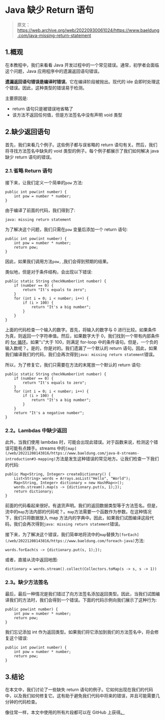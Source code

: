 # Java 缺少 Return 语句

> 原文：<https://web.archive.org/web/20220930061024/https://www.baeldung.com/java-missing-return-statement>

## 1.概观

在本教程中，我们来看看 Java 开发过程中的一个常见错误。通常，初学者会面临这个问题，Java 应用程序中的遗漏返回语句错误。

**遗漏返回语句错误是编译时错误**。它在编译阶段被抛出。现代的 ide 会即时处理这个错误。因此，这种类型的错误易于检测。

主要原因是:

*   return 语句只是被错误地省略了
*   该方法不返回任何值，但是方法签名中没有声明 void 类型

## 2.缺少返回语句

首先，我们来看几个例子。这些例子都与误省略的 return 语句有关。然后，我们将寻找方法签名中缺失的 void 类型的例子。每个例子都展示了我们如何解决 java 缺少 return 语句的错误。

### 2.1.省略 Return 语句

接下来，让我们定义一个简单的`pow` 方法:

```
public int pow(int number) {
    int pow = number * number;
}
```

由于编译了前面的代码，我们得到了:

```
java: missing return statement
```

为了解决这个问题，我们只需在`pow` 变量后添加一个 return 语句:

```
public int pow(int number) {
    int pow = number * number;
    return pow;
}
```

因此，如果我们调用方法`pow,` ,我们会得到预期的结果。

类似地，但是对于条件结构，会出现以下错误:

```
public static String checkNumber(int number) {
    if (number == 0) {
        return "It's equals to zero";
    }
    for (int i = 0; i < number; i++) {
        if (i > 100) {
            return "It's a big number";
        }
    }
}
```

上面的代码检查一个输入的数字。首先，将输入的数字与 0 进行比较。如果条件为真，则返回一个字符串值。然后，如果数字大于 0，我们找到一个带有内部条件的 [for 循环](/web/20221208143816/https://www.baeldung.com/java-for-loop)。如果“`i`”大于 100，则满足 for-loop 中的条件语句。但是，一个负的输入数呢？。是的，你是对的。我们遗漏了一个默认的 return 语句。因此，如果我们编译我们的代码，我们会再次得到`java: missing return statement`错误。

所以，为了修复它，我们只需要在方法的末尾放一个默认的 return 语句:

```
public static String checkNumber(int number) {
    if (number == 0) {
        return "It's equals to zero";
    }
    for (int i = 0; i < number; i++) {
        if (i > 100) {
            return "It's a big number";
        }
    }
    return "It's a negative number";
}
```

### **2.2。Lambdas** 中缺少返回

此外，当我们使用 lambdas 时，可能会出现此错误。对于函数来说，检测这个错误可能有点棘手。streams 中的`[map](/web/20221208143816/https://www.baeldung.com/java-8-streams-introduction#3-mapping)`方法是发生这种错误的常见地方。让我们检查一下我们的代码:

```
public Map<String, Integer> createDictionary() {
    List<String> words = Arrays.asList("Hello", "World");
    Map<String, Integer> dictionary = new HashMap<>();
    words.stream().map(s -> {dictionary.put(s, 1);});
    return dictionary;
}
```

前面的代码看起来很好。有退货声明。我们的返回数据类型等于方法签名。但是，流中的`map`方法内部的代码呢？。`map`方法需要一个函数作为参数。在这种情况下，我们只将数据放入 map 方法内的字典中。因此，如果我们试图编译这段代码，我们会再次得到`java: missing return statement`错误。

接下来，为了解决这个错误，我们简单地将流中的`map`替换为`[forEach](/web/20221208143816/https://www.baeldung.com/foreach-java)`方法:

```
words.forEach(s -> {dictionary.put(s, 1);});
```

或者，直接从流中返回地图:

```
dictionary = words.stream().collect(Collectors.toMap(s -> s, s -> 1))
```

### **2.3。缺少方法签名**

最后，最后一种情况是我们错过了向方法签名添加返回类型。因此，当我们试图编译我们的方法时，我们会得到一个错误。下面的代码示例向我们展示了这种行为:

```
public pow(int number) {
    int pow = number * number;
    return pow;
}
```

我们忘记添加 int 作为返回类型。如果我们将它添加到我们的方法签名中，将会修复这个错误:

```
public int pow(int number) {
    int pow = number * number;
    return pow;
}
```

## 3.结论

在本文中，我们讨论了一些缺失 return 语句的例子。它如何出现在我们的代码中，以及我们如何修复它。这有助于避免我们代码中将来的错误，并且可能需要几分钟的代码检查。

像往常一样，本文中使用的所有片段都可以在 GitHub 上获得[。](https://web.archive.org/web/20221208143816/https://github.com/eugenp/tutorials/tree/master/core-java-modules/core-java-exceptions-4)